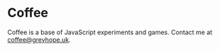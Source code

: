 # Coffee
Coffee is a base of JavaScript experiments and games. Contact me at [coffee@greyhope.uk](mailto:coffee@greyhope.uk).
